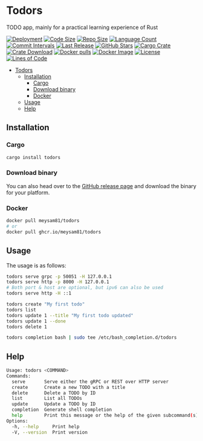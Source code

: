 # Todors

TODO app, mainly for a practical learning experience of Rust

[![Deployment](https://github.com/meysam81/todors/actions/workflows/deploy-fly.yml/badge.svg)](https://todors.fly.dev)
[![Code Size](https://img.shields.io/github/languages/code-size/meysam81/todors)](https://github.com/meysam81/todors)
[![Repo Size](https://img.shields.io/github/repo-size/meysam81/todors)](https://github.com/meysam81/todors)
[![Language Count](https://img.shields.io/github/languages/count/meysam81/todors)](https://github.com/meysam81/todors)
[![Commit Intervals](https://img.shields.io/github/commit-activity/m/meysam81/todors)](https://github.com/meysam81/todors/commits)
[![Last Release](https://img.shields.io/github/release-date/meysam81/todors?label=last%20release)](https://github.com/meysam81/todors/releases)
[![GitHub Stars](https://img.shields.io/github/stars/meysam81/todors?label=GitHub%20stars)](https://github.com/meysam81/todors/stargazers)
[![Cargo Crate](https://img.shields.io/crates/v/todors)](https://crates.io/crates/todors)
[![Crate Download](https://img.shields.io/crates/d/todors?label=crate%20download)](https://crates.io/crates/todors)
[![Docker pulls](https://img.shields.io/docker/pulls/meysam81/todors?label=Docker%20pulls)](https://hub.docker.com/r/meysam81/todors)
[![Docker Image](https://img.shields.io/docker/image-size/meysam81/todors?label=Docker%20image)](https://hub.docker.com/r/meysam81/todors)
[![License](https://img.shields.io/github/license/meysam81/todors)](https://github.com/meysam81/todors)
[![Lines of Code](https://img.shields.io/tokei/lines/github/meysam81/todors?label=lines%20of%20code)](https://github.com/meysam81/todors)

<!-- START doctoc generated TOC please keep comment here to allow auto update -->
<!-- DON'T EDIT THIS SECTION, INSTEAD RE-RUN doctoc TO UPDATE -->

- [Todors](#todors)
  - [Installation](#installation)
    - [Cargo](#cargo)
    - [Download binary](#download-binary)
    - [Docker](#docker)
  - [Usage](#usage)
  - [Help](#help)

<!-- END doctoc generated TOC please keep comment here to allow auto update -->

## Installation

### Cargo

```bash
cargo install todors
```

### Download binary

You can also head over to the
[GitHub release page](https://github.com/meysam81/todors/releases/latest) and download the
binary for your platform.

### Docker
  
```bash
docker pull meysam81/todors
# or
docker pull ghcr.io/meysam81/todors
```

## Usage

The usage is as follows:

```bash
todors serve grpc -p 50051 -H 127.0.0.1
todors serve http -p 8000 -H 127.0.0.1
# Both port & host are optional, but ipv6 can also be used
todors serve http -H ::1

todors create "My first todo"
todors list
todors update 1 --title "My first todo updated"
todors update 1 --done
todors delete 1

todors completion bash | sudo tee /etc/bash_completion.d/todors
```

## Help

```bash
Usage: todors <COMMAND>
Commands:
  serve       Serve either the gRPC or REST over HTTP server
  create      Create a new TODO with a title
  delete      Delete a TODO by ID
  list        List all TODOs
  update      Update a TODO by ID
  completion  Generate shell completion
  help        Print this message or the help of the given subcommand(s)
Options:
  -h, --help     Print help
  -V, --version  Print version
```
